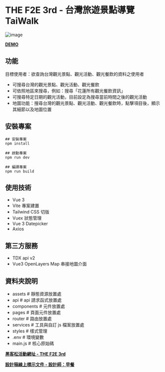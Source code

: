 # THE F2E 3rd - 台灣旅遊景點導覽 TaiWalk

![image](https://github.com/amanoizumi/vue3-TaiWalk/blob/feature/vuex/public/images/readmeImg.png?raw=true)

**[DEMO](https://amanoizumi.github.io/vue3-TaiWalk/#/)**

## 功能
目標使用者：欲查詢台灣觀光景點、觀光活動、觀光餐飲的資料之使用者
- 可搜尋台灣的觀光景點、觀光活動、觀光餐飲
- 可依照地區來搜尋，例如：搜尋「花蓮所有觀光餐飲資訊」
- 可搜尋特定日期的觀光活動，目前設定為搜尋當前時間之後的觀光活動
- 地圖功能：搜尋台灣的觀光景點、觀光活動、觀光餐飲時，點擊項目後，顯示其細節以及地圖位置

## 安裝專案

```
## 安裝專案
npm install

## 啟動專案
npm run dev

## 編譯專案
npm run build
```

## 使用技術

- Vue 3
- Vite 專案建置
- Tailwind CSS 切版
- Vuex 狀態管理
- Vue 3 Datepicker
- Axios

## 第三方服務

- TDX api v2
- Vue3 OpenLayers Map 串接地圖介面

## 資料夾說明

- assets # 靜態資源放置處
- api # api 請求函式放置處
- components # 元件放置處
- pages # 頁面元件放置處
- router # 路由放置處
- services # 工具與自訂 js 檔案放置處
- styles # 樣式管理
- .env # 環境變數
- main.js # 核心原始碼


**[黑客松活動網址 - THE F2E 3rd](https://amanoizumi.github.io/vue3-TaiWalk/#/)**

**[設計稿線上標示文件 - 設計師：早餐](https://www.figma.com/file/5HQAZ2bunGNKma2fwU0aNZ/The-F2E-3rd---Week1-%E5%8F%B0%E7%81%A3%E6%97%85%E9%81%8A%E6%99%AF%E9%BB%9E%E5%B0%8E%E8%A6%BD?node-id=0%3A1)**